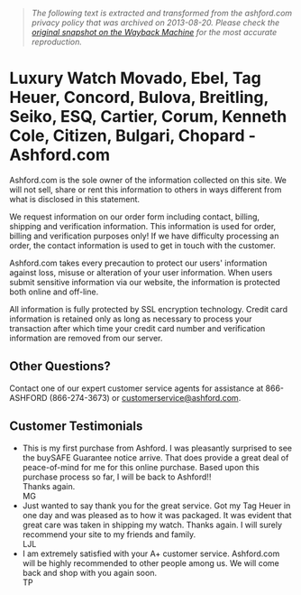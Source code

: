 > *The following text is extracted and transformed from the ashford.com privacy policy that was archived on 2013-08-20. Please check the [original snapshot on the Wayback Machine](https://web.archive.org/web/20130820231804id_/http%3A//www.ashford.com/info/privacy.jsp) for the most accurate reproduction.*

# Luxury Watch Movado, Ebel, Tag Heuer, Concord, Bulova, Breitling, Seiko, ESQ, Cartier, Corum, Kenneth Cole, Citizen, Bulgari, Chopard - Ashford.com

Ashford.com is the sole owner of the information collected on this site. We will not sell, share or rent this information to others in ways different from what is disclosed in this statement.  


We request information on our order form including contact, billing, shipping and verification information. This information is used for order, billing and verification purposes only! If we have difficulty processing an order, the contact information is used to get in touch with the customer. 

Ashford.com takes every precaution to protect our users' information against loss, misuse or alteration of your user information. When users submit sensitive information via our website, the information is protected both online and off-line.  


All information is fully protected by SSL encryption technology. Credit card information is retained only as long as necessary to process your transaction after which time your credit card number and verification information are removed from our server.

## Other Questions?

Contact one of our expert customer service agents for assistance at 866-ASHFORD (866-274-3673) or [customerservice@ashford.com](mailto:customerservice@ashford.com "\[GMCP\] Compose a new mail to customerservice@ashford.com"). 

## Customer Testimonials

  * This is my first purchase from Ashford. I was pleasantly surprised to see the buySAFE Guarantee notice arrive. That does provide a great deal of peace-of-mind for me for this online purchase. Based upon this purchase process so far, I will be back to Ashford!!  
Thanks again.  
MG
  * Just wanted to say thank you for the great service. Got my Tag Heuer in one day and was pleased as to how it was packaged. It was evident that great care was taken in shipping my watch. Thanks again. I will surely recommend your site to my friends and family.  
LJL
  * I am extremely satisfied with your A+ customer service. Ashford.com will be highly recommended to other people among us. We will come back and shop with you again soon.  
TP



[](https://web.archive.org/company/general.jsp?event=collectorsgallery)

